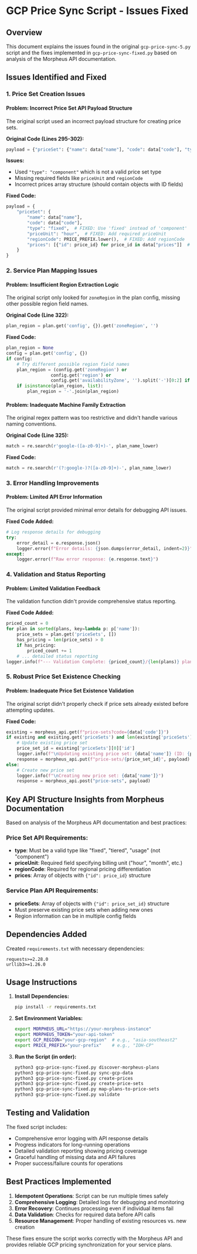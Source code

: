 # GCP Price Sync Script - Issues Fixed

## Overview
This document explains the issues found in the original `gcp-price-sync-5.py` script and the fixes implemented in `gcp-price-sync-fixed.py` based on analysis of the Morpheus API documentation.

## Issues Identified and Fixed

### 1. Price Set Creation Issues

#### **Problem**: Incorrect Price Set API Payload Structure
The original script used an incorrect payload structure for creating price sets.

**Original Code (Lines 295-302):**
```python
payload = {"priceSet": {"name": data["name"], "code": data["code"], "type": "component", "prices": list(data["prices"])}}
```

**Issues:**
- Used `"type": "component"` which is not a valid price set type
- Missing required fields like `priceUnit` and `regionCode`
- Incorrect prices array structure (should contain objects with ID fields)

**Fixed Code:**
```python
payload = {
    "priceSet": {
        "name": data["name"], 
        "code": data["code"], 
        "type": "fixed",  # FIXED: Use 'fixed' instead of 'component'
        "priceUnit": "hour",  # FIXED: Add required priceUnit
        "regionCode": PRICE_PREFIX.lower(),  # FIXED: Add regionCode
        "prices": [{"id": price_id} for price_id in data["prices"]]  # FIXED: Proper price structure
    }
}
```

### 2. Service Plan Mapping Issues

#### **Problem**: Insufficient Region Extraction Logic
The original script only looked for `zoneRegion` in the plan config, missing other possible region field names.

**Original Code (Line 322):**
```python
plan_region = plan.get('config', {}).get('zoneRegion', '')
```

**Fixed Code:**
```python
plan_region = None
config = plan.get('config', {})
if config:
    # Try different possible region field names
    plan_region = (config.get('zoneRegion') or 
                 config.get('region') or 
                 config.get('availabilityZone', '').split('-')[0:2] if config.get('availabilityZone') else None)
    if isinstance(plan_region, list):
        plan_region = '-'.join(plan_region)
```

#### **Problem**: Inadequate Machine Family Extraction
The original regex pattern was too restrictive and didn't handle various naming conventions.

**Original Code (Line 325):**
```python
match = re.search(r'google-([a-z0-9]+)-', plan_name_lower)
```

**Fixed Code:**
```python
match = re.search(r'(?:google-)?([a-z0-9]+)-', plan_name_lower)
```

### 3. Error Handling Improvements

#### **Problem**: Limited API Error Information
The original script provided minimal error details for debugging API issues.

**Fixed Code Added:**
```python
# Log response details for debugging
try:
    error_detail = e.response.json()
    logger.error(f"Error details: {json.dumps(error_detail, indent=2)}")
except:
    logger.error(f"Raw error response: {e.response.text}")
```

### 4. Validation and Status Reporting

#### **Problem**: Limited Validation Feedback
The validation function didn't provide comprehensive status reporting.

**Fixed Code Added:**
```python
priced_count = 0
for plan in sorted(plans, key=lambda p: p['name']):
    price_sets = plan.get('priceSets', [])
    has_pricing = len(price_sets) > 0
    if has_pricing:
        priced_count += 1
    # ... detailed status reporting
logger.info(f"--- Validation Complete: {priced_count}/{len(plans)} plans have pricing ---")
```

### 5. Robust Price Set Existence Checking

#### **Problem**: Inadequate Price Set Existence Validation
The original script didn't properly check if price sets already existed before attempting updates.

**Fixed Code:**
```python
existing = morpheus_api.get(f"price-sets?code={data['code']}")
if existing and existing.get('priceSets') and len(existing['priceSets']) > 0:
    # Update existing price set
    price_set_id = existing['priceSets'][0]['id']
    logger.info(f"\nUpdating existing price set: {data['name']} (ID: {price_set_id})")
    response = morpheus_api.put(f"price-sets/{price_set_id}", payload)
else:
    # Create new price set
    logger.info(f"\nCreating new price set: {data['name']}")
    response = morpheus_api.post("price-sets", payload)
```

## Key API Structure Insights from Morpheus Documentation

Based on analysis of the Morpheus API documentation and best practices:

### Price Set API Requirements:
- **type**: Must be a valid type like "fixed", "tiered", "usage" (not "component")
- **priceUnit**: Required field specifying billing unit ("hour", "month", etc.)
- **regionCode**: Required for regional pricing differentiation
- **prices**: Array of objects with `{"id": price_id}` structure

### Service Plan API Requirements:
- **priceSets**: Array of objects with `{"id": price_set_id}` structure
- Must preserve existing price sets when adding new ones
- Region information can be in multiple config fields

## Dependencies Added

Created `requirements.txt` with necessary dependencies:
```
requests>=2.28.0
urllib3>=1.26.0
```

## Usage Instructions

1. **Install Dependencies:**
   ```bash
   pip install -r requirements.txt
   ```

2. **Set Environment Variables:**
   ```bash
   export MORPHEUS_URL="https://your-morpheus-instance"
   export MORPHEUS_TOKEN="your-api-token"
   export GCP_REGION="your-gcp-region"  # e.g., "asia-southeast2"
   export PRICE_PREFIX="your-prefix"    # e.g., "IOH-CP"
   ```

3. **Run the Script (in order):**
   ```bash
   python3 gcp-price-sync-fixed.py discover-morpheus-plans
   python3 gcp-price-sync-fixed.py sync-gcp-data
   python3 gcp-price-sync-fixed.py create-prices
   python3 gcp-price-sync-fixed.py create-price-sets
   python3 gcp-price-sync-fixed.py map-plans-to-price-sets
   python3 gcp-price-sync-fixed.py validate
   ```

## Testing and Validation

The fixed script includes:
- Comprehensive error logging with API response details
- Progress indicators for long-running operations
- Detailed validation reporting showing pricing coverage
- Graceful handling of missing data and API failures
- Proper success/failure counts for operations

## Best Practices Implemented

1. **Idempotent Operations**: Script can be run multiple times safely
2. **Comprehensive Logging**: Detailed logs for debugging and monitoring
3. **Error Recovery**: Continues processing even if individual items fail
4. **Data Validation**: Checks for required data before API calls
5. **Resource Management**: Proper handling of existing resources vs. new creation

These fixes ensure the script works correctly with the Morpheus API and provides reliable GCP pricing synchronization for your service plans.